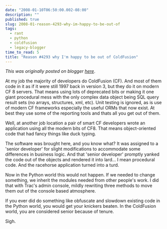 ```yaml
---
date: "2008-01-10T06:50:00.002-08:00"
description: ""
published: true
slug: 2008-01-reason-4293-why-im-happy-to-be-out-of
tags:
  - rant
  - python
  - coldfusion
  - legacy-blogger
time_to_read: 5
title: "Reason #4293 why I'm happy to be out of ColdFusion"
---
```


_This was originally posted on blogger [here](https://pydanny.blogspot.com/2008/01/reason-4293-why-im-happy-to-be-out-of.html)_.

At my job the majority of developers do ColdFusion (CF). And most of them code in it as if it were still 1997 back in version 3, but they do it on modern CF 8 servers. That means using lots of deprecated bits or making it one giant procedural mess with the only complex data object being SQL query result sets (no arrays, structures, xml, etc). Unit testing is ignored, as is use of modern CF frameworks especially the useful ORMs that now exist. At best they use some of the reporting tools and thats all you get out of them.

Well, at another job location a pair of smart CF developers wrote an application using all the modern bits of CF8. That means object-oriented code that had fancy things like duck typing.

The software was brought here, and you know what? It was assigned to a 'senior developer' for slight modifications to accommodate some differences in business logic. And that 'senior developer' promptly yanked the code out of the objects and rendered it into lard... I mean procedural code. And the racehorse application turned into a turd.

Now in the Python world this would not happen. If we needed to change something, we inherit the modules needed from other people's work. I did that with Trac's admin console, mildly rewriting three methods to move them out of the console based atmosphere.

If you ever did do something like obfuscate and slowdown existing code in the Python world, you would get your knickers beaten. In the ColdFusion world, you are considered senior because of tenure.

Sigh.
